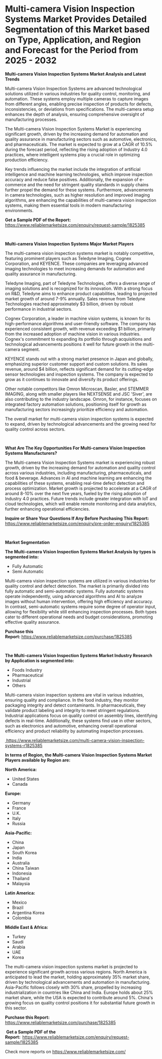 <p><h1>Multi-camera Vision Inspection Systems Market Provides Detailed Segmentation of this Market based on Type, Application, and Region and Forecast for the Period from 2025 - 2032</h1></p><p><strong>Multi-camera Vision Inspection Systems Market Analysis and Latest Trends</strong></p>
<p><p>Multi-camera Vision Inspection Systems are advanced technological solutions utilized in various industries for quality control, monitoring, and automation. These systems employ multiple cameras to capture images from different angles, enabling precise inspection of products for defects, inconsistencies, or deviations from specifications. The multi-camera setup enhances the depth of analysis, ensuring comprehensive oversight of manufacturing processes.</p><p>The Multi-camera Vision Inspection Systems Market is experiencing significant growth, driven by the increasing demand for automation and quality assurance in manufacturing sectors such as automotive, electronics, and pharmaceuticals. The market is expected to grow at a CAGR of 10.5% during the forecast period, reflecting the rising adoption of Industry 4.0 practices, where intelligent systems play a crucial role in optimizing production efficiency.</p><p>Key trends influencing the market include the integration of artificial intelligence and machine learning technologies, which improve inspection accuracy and reduce false positives. Additionally, the expansion of e-commerce and the need for stringent quality standards in supply chains further propel the demand for these systems. Furthermore, advancements in camera technologies, such as higher resolution and improved imaging algorithms, are enhancing the capabilities of multi-camera vision inspection systems, making them essential tools in modern manufacturing environments.</p></p>
<p><strong>Get a Sample PDF of the Report:&nbsp;</strong> <a href="https://www.reliablemarketsize.com/enquiry/request-sample/1825385?utm_campaign=1197&utm_medium=2&utm_source=Github&utm_content=ia&utm_term=13022025&utm_id=multi-camera-vision-inspection-systems">https://www.reliablemarketsize.com/enquiry/request-sample/1825385</a></p>
<p>&nbsp;</p>
<p><strong>Multi-camera Vision Inspection Systems Major Market Players</strong></p>
<p><p>The multi-camera vision inspection systems market is notably competitive, featuring prominent players such as Teledyne Imaging, Cognex Corporation, and KEYENCE. These companies are leveraging advanced imaging technologies to meet increasing demands for automation and quality assurance in manufacturing.</p><p>Teledyne Imaging, part of Teledyne Technologies, offers a diverse range of imaging solutions and is recognized for its innovation. With a strong focus on R&D, Teledyne aims to enhance product capabilities, leading to projected market growth of around 7-9% annually. Sales revenue from Teledyne Technologies reached approximately $3 billion, driven by robust performance in industrial sectors.</p><p>Cognex Corporation, a leader in machine vision systems, is known for its high-performance algorithms and user-friendly software. The company has experienced consistent growth, with revenue exceeding $1 billion, primarily from the increased adoption of machine vision in various industries. Cognex's commitment to expanding its portfolio through acquisitions and technological advancements positions it well for future growth in the multi-camera segment.</p><p>KEYENCE stands out with a strong market presence in Japan and globally, emphasizing superior customer support and custom solutions. Its sales revenue, around $4 billion, reflects significant demand for its cutting-edge sensor technologies and inspection systems. The company is expected to grow as it continues to innovate and diversify its product offerings.</p><p>Other notable competitors like Omron Microscan, Basler, and STEMMER IMAGING, along with smaller players like NEXTSENSE and JSC 'Siver', are also contributing to the industry landscape. Omron, for instance, focuses on integrated factory automation solutions, positioning itself for growth as manufacturing sectors increasingly prioritize efficiency and automation.</p><p>The overall market for multi-camera vision inspection systems is expected to expand, driven by technological advancements and the growing need for quality control across sectors.</p></p>
<p>&nbsp;</p>
<p><strong>What Are The Key Opportunities For Multi-camera Vision Inspection Systems Manufacturers?</strong></p>
<p><p>The Multi-camera Vision Inspection Systems market is experiencing robust growth, driven by the increasing demand for automation and quality control across various industries, including manufacturing, pharmaceuticals, and food & beverage. Advances in AI and machine learning are enhancing the capabilities of these systems, enabling real-time defect detection and process optimization. Market growth is projected to accelerate at a CAGR of around 8-10% over the next five years, fueled by the rising adoption of Industry 4.0 practices. Future trends include greater integration with IoT and cloud technologies, which will enable remote monitoring and data analytics, further enhancing operational efficiencies.</p></p>
<p><strong>Inquire or Share Your Questions If Any Before Purchasing This Report:</strong> <a href="https://www.reliablemarketsize.com/enquiry/pre-order-enquiry/1825385?utm_campaign=1197&utm_medium=2&utm_source=Github&utm_content=ia&utm_term=13022025&utm_id=multi-camera-vision-inspection-systems">https://www.reliablemarketsize.com/enquiry/pre-order-enquiry/1825385</a></p>
<p>&nbsp;</p>
<p><strong>Market Segmentation</strong></p>
<p><strong>The Multi-camera Vision Inspection Systems Market Analysis by types is segmented into:</strong></p>
<p><ul><li>Fully Automatic</li><li>Semi Automatic</li></ul></p>
<p><p>Multi-camera vision inspection systems are utilized in various industries for quality control and defect detection. The market is primarily divided into fully automatic and semi-automatic systems. Fully automatic systems operate independently, using advanced algorithms and AI to analyze images without human intervention, offering high efficiency and accuracy. In contrast, semi-automatic systems require some degree of operator input, allowing for flexibility while still enhancing inspection processes. Both types cater to different operational needs and budget considerations, promoting effective quality assurance.</p></p>
<p><strong>Purchase this Report:&nbsp;</strong><a href="https://www.reliablemarketsize.com/purchase/1825385?utm_campaign=1197&utm_medium=2&utm_source=Github&utm_content=ia&utm_term=13022025&utm_id=multi-camera-vision-inspection-systems">https://www.reliablemarketsize.com/purchase/1825385</a></p>
<p>&nbsp;</p>
<p><strong>The Multi-camera Vision Inspection Systems Market Industry Research by Application is segmented into:</strong></p>
<p><ul><li>Foods Industry</li><li>Pharmaceutical</li><li>Industrial</li><li>Others</li></ul></p>
<p><p>Multi-camera vision inspection systems are vital in various industries, ensuring quality and compliance. In the food industry, they monitor packaging integrity and detect contaminants. In pharmaceuticals, they validate product labeling and integrity to meet stringent regulations. Industrial applications focus on quality control on assembly lines, identifying defects in real-time. Additionally, these systems find use in other sectors, such as electronics and automotive, enhancing overall operational efficiency and product reliability by automating inspection processes.</p></p>
<p><a href="https://www.reliablemarketsize.com/multi-camera-vision-inspection-systems-r1825385?utm_campaign=1197&utm_medium=2&utm_source=Github&utm_content=ia&utm_term=13022025&utm_id=multi-camera-vision-inspection-systems">&nbsp;https://www.reliablemarketsize.com/multi-camera-vision-inspection-systems-r1825385</a></p>
<p><strong>In terms of Region, the Multi-camera Vision Inspection Systems Market Players available by Region are:</strong></p>
<p>
    <p> <strong> North America: </strong>
        <ul>
            <li>United States</li>
            <li>Canada</li>
        </ul>
        </p> 
    <p> <strong> Europe: </strong>
        <ul>
            <li>Germany</li>
            <li>France</li>
            <li>U.K.</li>
            <li>Italy</li>
            <li>Russia</li>
        </ul>
        </p> 
    <p> <strong> Asia-Pacific: </strong>
        <ul>
            <li>China</li>
            <li>Japan</li>
            <li>South Korea</li>
            <li>India</li>
            <li>Australia</li>
            <li>China Taiwan</li>
            <li>Indonesia</li>
            <li>Thailand</li>
            <li>Malaysia</li>
        </ul>
        </p> 
    <p> <strong> Latin America: </strong>
        <ul>
            <li>Mexico</li>
            <li>Brazil</li>
            <li>Argentina Korea</li>
            <li>Colombia</li>
        </ul>
        </p> 
    <p> <strong> Middle East & Africa: </strong>
        <ul>
            <li>Turkey</li>
            <li>Saudi</li>
            <li>Arabia</li>
            <li>UAE</li>
            <li>Korea</li>
        </ul>
    </p>
    </p>
<p><p>The multi-camera vision inspection systems market is projected to experience significant growth across various regions. North America is anticipated to lead the market, holding approximately 35% market share, driven by technological advancements and automation in manufacturing. Asia-Pacific follows closely with 30% share, propelled by increasing industrialization in countries like China and India. Europe holds about 25% market share, while the USA is expected to contribute around 5%. China's growing focus on quality control positions it for substantial future growth in this sector.</p></p>
<p><strong>Purchase this Report: </strong><a href="https://www.reliablemarketsize.com/purchase/1825385?utm_campaign=1197&utm_medium=2&utm_source=Github&utm_content=ia&utm_term=13022025&utm_id=multi-camera-vision-inspection-systems">https://www.reliablemarketsize.com/purchase/1825385</a></p>
<p>&nbsp;<strong>Get a Sample PDF of the Report:&nbsp;&nbsp;</strong><a href="https://www.reliablemarketsize.com/enquiry/request-sample/1825385?utm_campaign=1197&utm_medium=2&utm_source=Github&utm_content=ia&utm_term=13022025&utm_id=multi-camera-vision-inspection-systems">https://www.reliablemarketsize.com/enquiry/request-sample/1825385</a></p>
<p><strong></strong></p>
<p>Check more reports on <a href="https://www.reliablemarketsize.com/?utm_campaign=1197&utm_medium=2&utm_source=Github&utm_content=ia&utm_term=13022025&utm_id=multi-camera-vision-inspection-systems">https://www.reliablemarketsize.com/</a></p>